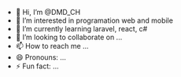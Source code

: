 - 👋 Hi, I’m @DMD_CH
- 👀 I’m interested in programation web and mobile
- 🌱 I’m currently learning laravel, react, c#
- 💞️ I’m looking to collaborate on ...
- 📫 How to reach me ...
- 😄 Pronouns: ...
- ⚡ Fun fact: ...

<!---
DMD_CH/DMD_CH is a ✨ special ✨ repository because its `README.md` (this file) appears on your GitHub profile.
You can click the Preview link to take a look at your changes.
--->
